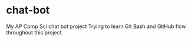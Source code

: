 # chat-bot
My AP Comp Sci chat bot project
Trying to learn Git Bash and GitHub flow throughout this project.